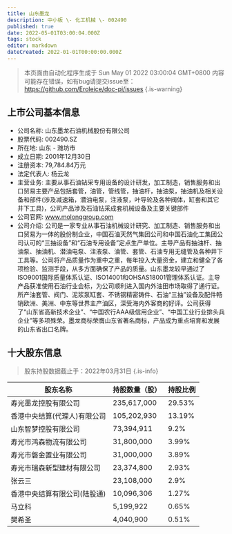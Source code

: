 ```yaml
---
title: 山东墨龙
description: 中小板 \- 化工机械 \- 002490
published: true
date: 2022-05-01T03:00:04.000Z
tags: stock
editor: markdown
dateCreated: 2022-01-01T00:00:00.000Z
---
```


> 本页面由自动化程序生成于 Sun May 01 2022 03:00:04 GMT+0800
> 内容可能存在错误，如有bug请提交issue至：https://github.com/Eroleice/doc-pi/issues
{.is-warning}

## 上市公司基本信息
- 公司名称: 山东墨龙石油机械股份有限公司
- 股票代码: 002490.SZ
- 所在地: 山东 - 潍坊市
- 成立日期: 2001年12月30日
- 注册资本: 79,784.84万元
- 法定代表人: 杨云龙
- 主营业务: 主要从事石油钻采专用设备的设计研发，加工制造，销售服务和出口贸易主要产品包括套管，油管，管线管，抽油杆，抽油泵，抽油机及相关设备和部件(涉及减速箱，潜油电泵，注液泵，叶导轮及各种阀体，缸套和其它井下工具)，公司产品涉及石油钻采成套机械设备及主要关键部件
- 公司官网: www.molonggroup.com
- 公司介绍: 公司是一家专业从事石油机械设计研究、加工制造、销售服务和出口贸易为一体的股份制企业，中国石油天然气集团公司和中国石油化工集团公司认可的“三抽设备”和“石油专用设备”定点生产单位。主导产品有抽油杆、抽油泵、抽油机、潜油电泵、注液泵、油管、套管、石油专用无缝管及各种井下工具等。公司将产品质量作为重中之重，每年投入大量资金，建立和健全了各项检验、监测手段，从多方面确保了产品的质量。山东墨龙较早通过了ISO9001国际质量体系认证、ISO14001和OHSAS18001管理体系认证。主导产品获准使用石油行业会标，为公司顺利进入国内外油田市场取得了通行证。所产油套管、阀门、泥浆泵缸套、不锈钢精密铸件、石油“三抽”设备及配件畅销欧洲、美洲、中东等世界主产油区，深受海内外客商的好评。公司获得了“山东省高新技术企业”、“中国农行AAA级信用企业”、“中国工业行业排头兵企业”等多项殊荣。墨龙商标荣膺山东省著名商标，产品成为重点培育和发展的山东省出口名牌。


## 十大股东信息
> 股东持股数据截止于：2022年03月31日
{.is-info}

| 股东名称 | 持股数量（股） | 持股比例 |
| --- | --- | --- |
| 寿光墨龙控股有限公司 | 235,617,000 | 29.53% |
| 香港中央结算(代理人)有限公司 | 105,202,930 | 13.19% |
| 山东智梦控股有限公司 | 73,394,911 | 9.2% |
| 寿光市鸿森物流有限公司 | 31,800,000 | 3.99% |
| 寿光市磐金置业有限公司 | 31,000,000 | 3.89% |
| 寿光市瑞森新型建材有限公司 | 23,374,800 | 2.93% |
| 张云三 | 23,108,000 | 2.9% |
| 香港中央结算有限公司(陆股通) | 10,096,306 | 1.27% |
| 马立科 | 5,199,922 | 0.65% |
| 樊希圣 | 4,040,900 | 0.51% |




